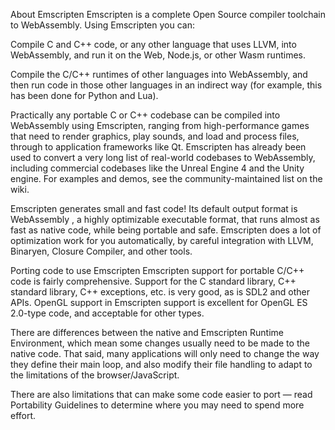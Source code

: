 About Emscripten
Emscripten is a complete Open Source compiler toolchain to WebAssembly. Using Emscripten you can:

Compile C and C++ code, or any other language that uses LLVM, into WebAssembly, and run it on the Web, Node.js, or other Wasm runtimes.

Compile the C/C++ runtimes of other languages into WebAssembly, and then run code in those other languages in an indirect way (for example, this has been done for Python and Lua).

Practically any portable C or C++ codebase can be compiled into WebAssembly using Emscripten, ranging from high-performance games that need to render graphics, play sounds, and load and process files, through to application frameworks like Qt. Emscripten has already been used to convert a very long list of real-world codebases to WebAssembly, including commercial codebases like the Unreal Engine 4 and the Unity engine. For examples and demos, see the community-maintained list on the wiki.

Emscripten generates small and fast code! Its default output format is WebAssembly , a highly optimizable executable format, that runs almost as fast as native code, while being portable and safe. Emscripten does a lot of optimization work for you automatically, by careful integration with LLVM, Binaryen, Closure Compiler, and other tools.


Porting code to use Emscripten
Emscripten support for portable C/C++ code is fairly comprehensive. Support for the C standard library, C++ standard library, C++ exceptions, etc. is very good, as is SDL2 and other APIs. OpenGL support in Emscripten support is excellent for OpenGL ES 2.0-type code, and acceptable for other types.

There are differences between the native and Emscripten Runtime Environment, which mean some changes usually need to be made to the native code. That said, many applications will only need to change the way they define their main loop, and also modify their file handling to adapt to the limitations of the browser/JavaScript.

There are also limitations that can make some code easier to port — read Portability Guidelines to determine where you may need to spend more effort.
